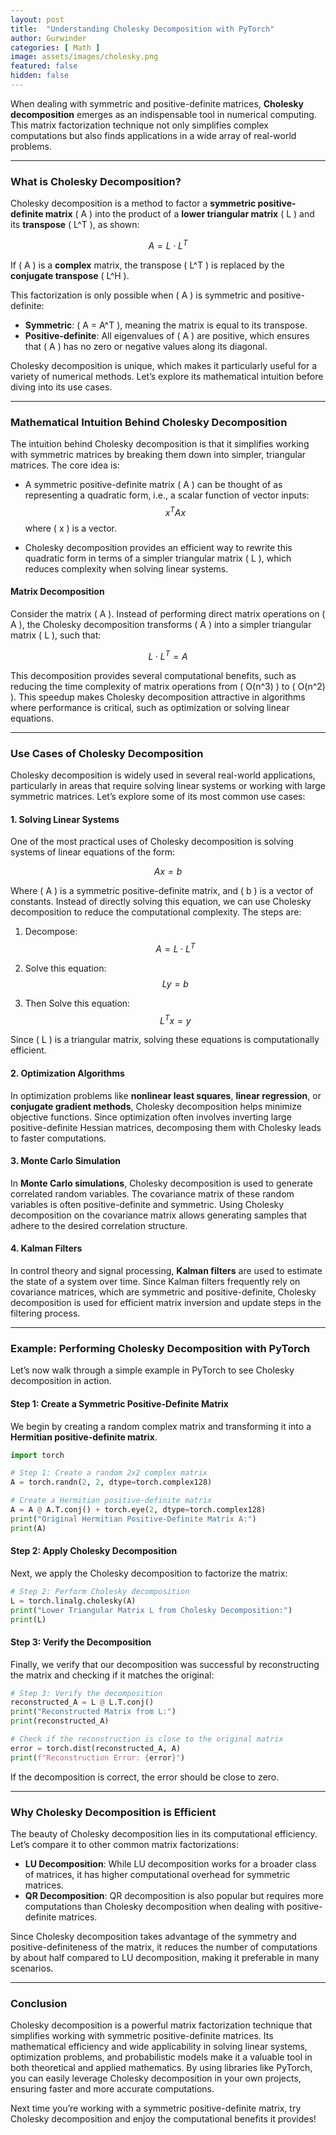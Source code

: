 ```yaml
---
layout: post
title:  "Understanding Cholesky Decomposition with PyTorch"
author: Gurwinder
categories: [ Math ]
image: assets/images/cholesky.png
featured: false
hidden: false
---
```


When dealing with symmetric and positive-definite matrices, **Cholesky decomposition** emerges as an indispensable tool in numerical computing. This matrix factorization technique not only simplifies complex computations but also finds applications in a wide array of real-world problems.

---

### What is Cholesky Decomposition?

Cholesky decomposition is a method to factor a **symmetric positive-definite matrix** \( A \) into the product of a **lower triangular matrix** \( L \) and its **transpose** \( L^T \), as shown:

$$
A = L \cdot L^T
$$

If \( A \) is a **complex** matrix, the transpose \( L^T \) is replaced by the **conjugate transpose** \( L^H \).

This factorization is only possible when \( A \) is symmetric and positive-definite:
- **Symmetric**: \( A = A^T \), meaning the matrix is equal to its transpose.
- **Positive-definite**: All eigenvalues of \( A \) are positive, which ensures that \( A \) has no zero or negative values along its diagonal.

Cholesky decomposition is unique, which makes it particularly useful for a variety of numerical methods. Let’s explore its mathematical intuition before diving into its use cases.

---

### Mathematical Intuition Behind Cholesky Decomposition

The intuition behind Cholesky decomposition is that it simplifies working with symmetric matrices by breaking them down into simpler, triangular matrices. The core idea is:

- A symmetric positive-definite matrix \( A \) can be thought of as representing a quadratic form, i.e., a scalar function of vector inputs:
  $$
  x^T A x
  $$
  where \( x \) is a vector.
  
- Cholesky decomposition provides an efficient way to rewrite this quadratic form in terms of a simpler triangular matrix \( L \), which reduces complexity when solving linear systems.

#### Matrix Decomposition

Consider the matrix \( A \). Instead of performing direct matrix operations on \( A \), the Cholesky decomposition transforms \( A \) into a simpler triangular matrix \( L \), such that:

$$
L \cdot L^T = A
$$

This decomposition provides several computational benefits, such as reducing the time complexity of matrix operations from \( O(n^3) \) to \( O(n^2) \). This speedup makes Cholesky decomposition attractive in algorithms where performance is critical, such as optimization or solving linear equations.

---

### Use Cases of Cholesky Decomposition

Cholesky decomposition is widely used in several real-world applications, particularly in areas that require solving linear systems or working with large symmetric matrices. Let’s explore some of its most common use cases:

#### 1. **Solving Linear Systems**

One of the most practical uses of Cholesky decomposition is solving systems of linear equations of the form:

$$
A x = b
$$

Where \( A \) is a symmetric positive-definite matrix, and \( b \) is a vector of constants. Instead of directly solving this equation, we can use Cholesky decomposition to reduce the computational complexity. The steps are:
1. Decompose:  
   $$
   A = L \cdot L^T
   $$
   
2. Solve this equation:  
   $$
   L y = b
   $$

3. Then Solve this equation:  
   $$
   L^T x = y
   $$

Since \( L \) is a triangular matrix, solving these equations is computationally efficient.

#### 2. **Optimization Algorithms**

In optimization problems like **nonlinear least squares**, **linear regression**, or **conjugate gradient methods**, Cholesky decomposition helps minimize objective functions. Since optimization often involves inverting large positive-definite Hessian matrices, decomposing them with Cholesky leads to faster computations.

#### 3. **Monte Carlo Simulation**

In **Monte Carlo simulations**, Cholesky decomposition is used to generate correlated random variables. The covariance matrix of these random variables is often positive-definite and symmetric. Using Cholesky decomposition on the covariance matrix allows generating samples that adhere to the desired correlation structure.

#### 4. **Kalman Filters**

In control theory and signal processing, **Kalman filters** are used to estimate the state of a system over time. Since Kalman filters frequently rely on covariance matrices, which are symmetric and positive-definite, Cholesky decomposition is used for efficient matrix inversion and update steps in the filtering process.

---

### Example: Performing Cholesky Decomposition with PyTorch

Let’s now walk through a simple example in PyTorch to see Cholesky decomposition in action.

#### Step 1: Create a Symmetric Positive-Definite Matrix

We begin by creating a random complex matrix and transforming it into a **Hermitian positive-definite matrix**.

```python
import torch

# Step 1: Create a random 2x2 complex matrix
A = torch.randn(2, 2, dtype=torch.complex128)

# Create a Hermitian positive-definite matrix
A = A @ A.T.conj() + torch.eye(2, dtype=torch.complex128)
print("Original Hermitian Positive-Definite Matrix A:")
print(A)
```

#### Step 2: Apply Cholesky Decomposition

Next, we apply the Cholesky decomposition to factorize the matrix:

```python
# Step 2: Perform Cholesky decomposition
L = torch.linalg.cholesky(A)
print("Lower Triangular Matrix L from Cholesky Decomposition:")
print(L)
```

#### Step 3: Verify the Decomposition

Finally, we verify that our decomposition was successful by reconstructing the matrix and checking if it matches the original:

```python
# Step 3: Verify the decomposition
reconstructed_A = L @ L.T.conj()
print("Reconstructed Matrix from L:")
print(reconstructed_A)

# Check if the reconstruction is close to the original matrix
error = torch.dist(reconstructed_A, A)
print(f"Reconstruction Error: {error}")
```

If the decomposition is correct, the error should be close to zero.

---

### Why Cholesky Decomposition is Efficient

The beauty of Cholesky decomposition lies in its computational efficiency. Let’s compare it to other common matrix factorizations:
- **LU Decomposition**: While LU decomposition works for a broader class of matrices, it has higher computational overhead for symmetric matrices.
- **QR Decomposition**: QR decomposition is also popular but requires more computations than Cholesky decomposition when dealing with positive-definite matrices.

Since Cholesky decomposition takes advantage of the symmetry and positive-definiteness of the matrix, it reduces the number of computations by about half compared to LU decomposition, making it preferable in many scenarios.

---

### Conclusion

Cholesky decomposition is a powerful matrix factorization technique that simplifies working with symmetric positive-definite matrices. Its mathematical efficiency and wide applicability in solving linear systems, optimization problems, and probabilistic models make it a valuable tool in both theoretical and applied mathematics. By using libraries like PyTorch, you can easily leverage Cholesky decomposition in your own projects, ensuring faster and more accurate computations.

Next time you’re working with a symmetric positive-definite matrix, try Cholesky decomposition and enjoy the computational benefits it provides!